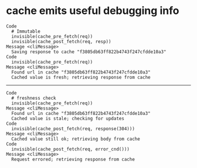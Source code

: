 # cache emits useful debugging info

    Code
      # Immutable
      invisible(cache_pre_fetch(req))
      invisible(cache_post_fetch(req, resp))
    Message <cliMessage>
      Saving response to cache "f3805db63ff822b4743f247cfdde10a3"
    Code
      invisible(cache_pre_fetch(req))
    Message <cliMessage>
      Found url in cache "f3805db63ff822b4743f247cfdde10a3"
      Cached value is fresh; retrieving response from cache

---

    Code
      # freshness check
      invisible(cache_pre_fetch(req))
    Message <cliMessage>
      Found url in cache "f3805db63ff822b4743f247cfdde10a3"
      Cached value is stale; checking for updates
    Code
      invisible(cache_post_fetch(req, response(304)))
    Message <cliMessage>
      Cached value still ok; retrieving body from cache
    Code
      invisible(cache_post_fetch(req, error_cnd()))
    Message <cliMessage>
      Request errored; retrieving response from cache

